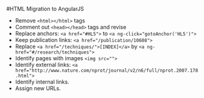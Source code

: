 #HTML Migration to AngularJS

- Remove `<html></html>` tags
- Comment out `<head></head>` tags and revise
- Replace anchors: `<a href="#HL5">` to `<a ng-click="gotoAnchor('HL5')">`
- Keep publication links: `<a href="/publication/10608">`
- Replace `<a href="/techniques/">[INDEX]</a>` by `<a ng-href="#/research/techniques">`
- Identify pages with images `<img src="">`
- Identify external links: `<a href="http://www.nature.com/nprot/journal/v2/n6/full/nprot.2007.178.html">`
- Identify internal links.
- Assign new URLs.